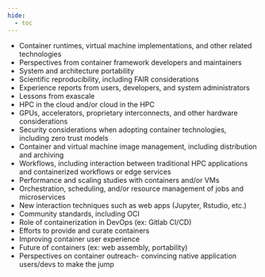 ```yaml
---
hide:
  - toc
---
```

* Container runtimes, virtual machine implementations, and other related technologies
* Perspectives from container framework developers and  maintainers
* System and architecture portability
* Scientific reproducibility, including FAIR considerations 
* Experience reports from users, developers, and system administrators
* Lessons from exascale
* HPC in the cloud and/or cloud in the HPC
* GPUs, accelerators, proprietary interconnects, and other hardware considerations
* Security considerations when adopting container technologies, including zero trust models
* Container and virtual machine image management, including distribution and archiving
* Workflows, including interaction between traditional HPC applications and containerized workflows or edge services
* Performance and scaling studies with containers and/or VMs
* Orchestration, scheduling, and/or resource management of jobs and microservices
* New interaction techniques such as web apps (Jupyter, Rstudio, etc.)
* Community standards, including OCI 
* Role of containerization in DevOps (ex: Gitlab CI/CD) 
* Efforts to provide and curate containers
* Improving container user experience
* Future of containers (ex: web assembly, portability) 
* Perspectives on container outreach- convincing native application users/devs to make the jump


